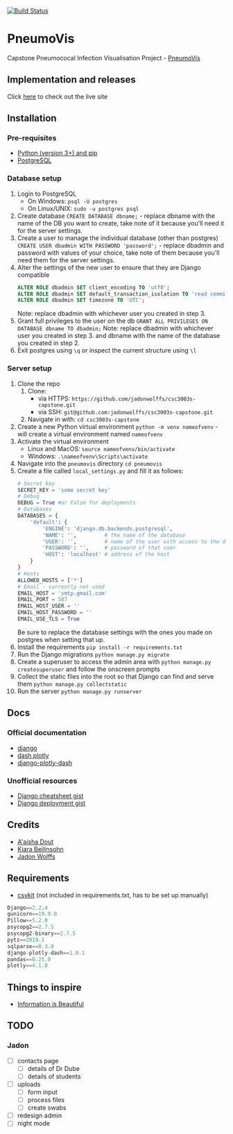 [![Build Status](https://travis-ci.com/jadonwolffs/csc3003s-capstone.svg?token=42WKBBESQyTJCATo8mTj&branch=master)](https://travis-ci.com/jadonwolffs/csc3003s-capstone)
# PneumoVis
Capstone Pneumococal Infection Visualisation Project - [PneumoVis](https://github.com/jadonwolffs/csc3003s-capstone)
## Implementation and releases
Click [here](http://bit.ly/csc3003s-capstone) to check out the live site

## Installation
### Pre-requisites
*   [Python (version 3+) and pip](https://www.python.org/)
*   [PostgreSQL](https://www.postgresql.org/)
### Database setup
1.  Login to PostgreSQL
    *   On Windows:     `psql -U postgres`
    *   On Linux/UNIX:  `sudo -u postgres psql`
2.  Create database
    `CREATE DATABASE dbname;` - replace dbname with the name of the DB you want to create, take note of it because you'll need it for the server settings.
3.  Create a user to manage the individual database (other than postgres)
    `CREATE USER dbadmin WITH PASSWORD 'password';` - replace dbadmin and password with values of your choice, take note of them because you'll need them for the server settings.
4.  Alter the settings of the new user to ensure that they are Django compatible
    ```sql
    ALTER ROLE dbadmin SET client_encoding TO 'utf8';
    ALTER ROLE dbadmin SET default_transaction_isolation TO 'read committed';
    ALTER ROLE dbadmin SET timezone TO 'UTC';
    ```
    Note: replace dbadmin with whichever user you created in step 3.
5.  Grant full privileges to the user on the db
    `GRANT ALL PRIVILEGES ON DATABASE dbname TO dbadmin;`
    Note: replace dbadmin with whichever user you created in step 3. and dbname with the name of the database you created in step 2.
6.  Exit postgres using `\q` or inspect the current structure using `\l`

### Server setup
1.  Clone the repo
    1.  Clone:
        *   via HTTPS:  `https://github.com/jadonwolffs/csc3003s-capstone.git`
        *   via SSH:    `git@github.com:jadonwolffs/csc3003s-capstone.git`
    2.  Navigate in with: `cd csc3003s-capstone`
2.  Create a new Python virtual environment
    `python -m venv nameofvenv` - will create a virtual environment named `nameofvenv`
3.  Activate the virtual environment 
    *   Linux and MacOS: `source nameofvenv/bin/activate`
    *   Windows: `.\nameofvenv\Scripts\activate`
4.  Navigate into the `pneumovis` directory
    `cd pneumovis`
5.  Create a file called `local_settings.py` and fill it as follows:
    ```python
    # Secret key
    SECRET_KEY = 'some secret key'
    # Debug
    DEBUG = True #or False for deployments
    # Databases
    DATABASES = {
        'default': {
            'ENGINE': 'django.db.backends.postgresql',
            'NAME': '',         # the name of the database
            'USER': '',         # name of the user with access to the db
            'PASSWORD': '',     # password of that user
            'HOST': 'localhost' # address of the host
        }
    }
    # Hosts
    ALLOWED_HOSTS = ['*']
    # Email - currently not used
    EMAIL_HOST = 'smtp.gmail.com'
    EMAIL_PORT = 587
    EMAIL_HOST_USER = ''
    EMAIL_HOST_PASSWORD = ''
    EMAIL_USE_TLS = True
    ```
    Be sure to replace the database settings with the ones you made on postgres when setting that up.
6.  Install the requirements
    `pip install -r requirements.txt`
7.  Run the Django migrations
    `python manage.py migrate`
8.  Create a superuser to access the admin area with
    `python manage.py createsuperuser` and follow the onscreen prompts
9.  Collect the static files into the root so that Django can find and serve them
    `python manage.py collectstatic`
10.  Run the server
    `python manage.py runserver`

## Docs

### Official documentation
*   [django](https://docs.djangoproject.com/en/2.2/)
*   [dash plotly](https://dash.plot.ly/)
*   [django-plotly-dash](https://django-plotly-dash.readthedocs.io/en/latest/index.html)

### Unofficial resources
*   [Django cheatsheet gist](https://gist.github.com/bradtraversy/0df61e9b306db3d61eb24793b6b7132d)
*   [Django deployment gist](https://gist.github.com/bradtraversy/cfa565b879ff1458dba08f423cb01d71)

## Credits
* [A'aisha Dout](https://github.com/adout1902)
* [Kiara Beilinsohn](https://github.com/kiaraBeilinsohn)
* [Jadon Wolffs](https://github.com/jadonwolffs)

## Requirements
* [csvkit](https://github.com/wireservice/csvkit) (not included in requirements.txt, has to be set up manually)
```python
Django==2.2.4
gunicorn==19.9.0
Pillow==5.2.0
psycopg2==2.7.5
psycopg2-binary==2.7.5
pytz==2019.1
sqlparse==0.3.0
django-plotly-dash==1.0.1
pandas==0.25.0
plotly==4.1.0
```
## Things to inspire
* [Information is Beautiful](https://informationisbeautiful.net/)

## TODO

### Jadon
* [ ] contacts page
    * [ ] details of Dr Dube
    * [ ] details of students
* [ ] uploads
    * [ ] form input
    * [ ] process files
    * [ ] create swabs
* [ ] redesign admin
* [ ] night mode
